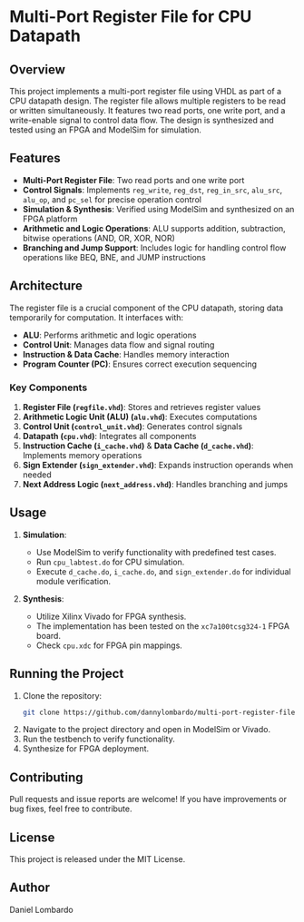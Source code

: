 # Multi-Port Register File for CPU Datapath

## Overview
This project implements a multi-port register file using VHDL as part of a CPU datapath design. The register file allows multiple registers to be read or written simultaneously. It features two read ports, one write port, and a write-enable signal to control data flow. The design is synthesized and tested using an FPGA and ModelSim for simulation.

## Features
- **Multi-Port Register File**: Two read ports and one write port
- **Control Signals**: Implements `reg_write`, `reg_dst`, `reg_in_src`, `alu_src`, `alu_op`, and `pc_sel` for precise operation control
- **Simulation & Synthesis**: Verified using ModelSim and synthesized on an FPGA platform
- **Arithmetic and Logic Operations**: ALU supports addition, subtraction, bitwise operations (AND, OR, XOR, NOR)
- **Branching and Jump Support**: Includes logic for handling control flow operations like BEQ, BNE, and JUMP instructions

## Architecture
The register file is a crucial component of the CPU datapath, storing data temporarily for computation. It interfaces with:
- **ALU**: Performs arithmetic and logic operations
- **Control Unit**: Manages data flow and signal routing
- **Instruction & Data Cache**: Handles memory interaction
- **Program Counter (PC)**: Ensures correct execution sequencing

### Key Components
1. **Register File (`regfile.vhd`)**: Stores and retrieves register values
2. **Arithmetic Logic Unit (ALU) (`alu.vhd`)**: Executes computations
3. **Control Unit (`control_unit.vhd`)**: Generates control signals
4. **Datapath (`cpu.vhd`)**: Integrates all components
5. **Instruction Cache (`i_cache.vhd`)** & **Data Cache (`d_cache.vhd`)**: Implements memory operations
6. **Sign Extender (`sign_extender.vhd`)**: Expands instruction operands when needed
7. **Next Address Logic (`next_address.vhd`)**: Handles branching and jumps

## Usage
1. **Simulation**:
   - Use ModelSim to verify functionality with predefined test cases.
   - Run `cpu_labtest.do` for CPU simulation.
   - Execute `d_cache.do`, `i_cache.do`, and `sign_extender.do` for individual module verification.

2. **Synthesis**:
   - Utilize Xilinx Vivado for FPGA synthesis.
   - The implementation has been tested on the `xc7a100tcsg324-1` FPGA board.
   - Check `cpu.xdc` for FPGA pin mappings.

## Running the Project
1. Clone the repository:
   ```sh
   git clone https://github.com/dannylombardo/multi-port-register-file.git
   ```
2. Navigate to the project directory and open in ModelSim or Vivado.
3. Run the testbench to verify functionality.
4. Synthesize for FPGA deployment.

## Contributing
Pull requests and issue reports are welcome! If you have improvements or bug fixes, feel free to contribute.

## License
This project is released under the MIT License.

## Author
Daniel Lombardo


